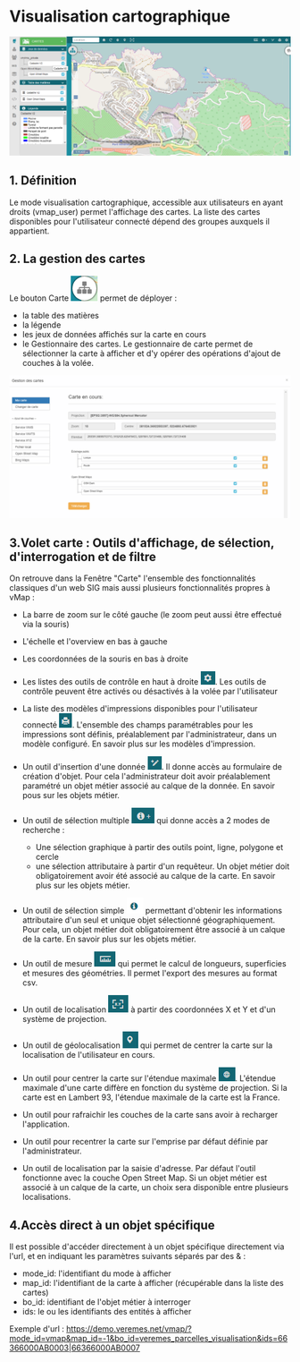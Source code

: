 # Visualisation cartographique

![](../images/mode_visualisation.png)

## 1. Définition

Le mode visualisation cartographique, accessible aux utilisateurs en
ayant droits (vmap_user) permet l'affichage des cartes. La liste des
cartes disponibles pour l'utilisateur connecté dépend des groupes
auxquels il appartient.

## 2. La gestion des cartes

Le bouton Carte ![](../images/bouton_carte.png) permet de déployer : 
- la table des matières
- la légende 
- les jeux de données affichés sur la carte en cours
- le Gestionnaire des cartes. Le gestionnaire de carte permet de sélectionner la carte à afficher et d'y opérer des opérations d'ajout de couches à la volée.

![](../images/gestionnaire_carte.png)



## 3.Volet carte : Outils d'affichage, de sélection, d'interrogation et de filtre 


On retrouve dans la Fenêtre "Carte" l'ensemble des fonctionnalités
classiques d'un web SIG mais aussi plusieurs fonctionnalités propres à
vMap :

-   La barre de zoom sur le côté gauche (le zoom peut aussi être effectué via la souris)
-   L'échelle et l'overview en bas à gauche
-   Les coordonnées de la souris en bas à droite
-   Les listes des outils de contrôle en haut à droite ![](../images/bouton_outils.png). Les outils de
    contrôle peuvent être activés ou désactivés à la volée par l'utilisateur
-   La liste des modèles d'impressions disponibles pour
    l'utilisateur connecté ![](../images/bouton_modele_impression.png). L'ensemble des champs paramétrables pour les
    impressions sont définis, préalablement par l'administrateur, dans un modèle configuré. En savoir plus sur les modèles      d'impression. 
-   Un outil d'insertion d'une donnée ![](../images/bouton_insertion.png). Il donne accès au formulaire de création d'objet. Pour cela l'administrateur doit avoir préalablement paramétré un objet métier associé au calque de la donnée. En savoir pous sur les objets métier. 
-   Un outil de sélection multiple ![](../images/bouton_selection_multi.png) qui donne accès a 2 modes de recherche : 
    - Une sélection graphique à partir des outils point, ligne, polygone et cercle
    - une sélection attributaire à partir d'un requêteur. Un objet métier doit obligatoirement avoir été associé au calque de la carte. En savoir plus sur les objets métier. 
    
-   Un outil de sélection simple ![](../images/bouton_selection_simple.png)  permettant d'obtenir les informations attributaire d'un seul et unique objet sélectionné géographiquement. Pour cela, un objet métier doit obligatoirement être associé à un calque de la carte. En savoir plus sur les objets métier. 
-   Un outil de mesure ![](../images/bouton_mesure.png) qui permet le calcul de longueurs, superficies et mesures des géométries. Il permet l'export des mesures au format csv. 
-   Un outil de localisation ![](../images/bouton_xy.png) à partir des coordonnées X et Y et d'un système de projection.
-   Un outil de géolocalisation ![](../images/bouton_geolocalisation.png) qui permet de centrer la carte sur la localisation de l'utilisateur en cours.
-   Un outil pour centrer la carte sur l'étendue maximale ![](../images/bouton_etendue_max.png). L'étendue maximale d'une carte diffère en fonction du système de projection. Si la carte est en Lambert 93, l'étendue maximale de la carte est la France.
-   Un outil pour rafraichir les couches de la carte sans avoir à recharger l'application.
-   Un outil pour recentrer la carte sur l'emprise par défaut définie par l'administrateur.
-   Un outil de localisation par la saisie d'adresse. Par défaut l'outil fonctionne avec la couche Open Street Map. Si un objet métier est associé à un calque de la carte, un choix sera disponible entre plusieurs localisations.




## 4.Accès direct à un objet spécifique
Il est possible d'accéder directement à un objet spécifique directement via l'url, et en indiquant les paramètres suivants séparés par des & : 


   - mode_id: l'identifiant du mode à afficher
   - map_id: l'identifiant de la carte à afficher (récupérable dans la liste des cartes)
   - bo_id: identifiant de l'objet métier à interroger
   - ids: le ou les identifiants des entités à afficher
   
 Exemple d'url : 
 https://demo.veremes.net/vmap/?mode_id=vmap&map_id=-1&bo_id=veremes_parcelles_visualisation&ids=66366000AB0003|66366000AB0007
   



